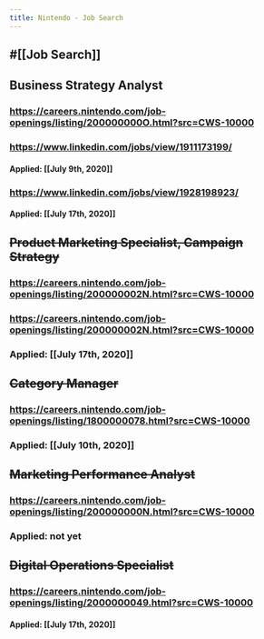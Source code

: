 ```yaml
---
title: Nintendo - Job Search
---
```


## #[[Job Search]]

## Business Strategy Analyst
### https://careers.nintendo.com/job-openings/listing/200000000O.html?src=CWS-10000

### https://www.linkedin.com/jobs/view/1911173199/
#### Applied: [[July 9th, 2020]]

### https://www.linkedin.com/jobs/view/1928198923/
#### Applied: [[July 17th, 2020]]

## ~~Product Marketing Specialist, Campaign Strategy~~
### https://careers.nintendo.com/job-openings/listing/200000002N.html?src=CWS-10000

### https://careers.nintendo.com/job-openings/listing/200000002N.html?src=CWS-10000

### Applied: [[July 17th, 2020]]

## ~~Category Manager~~
### https://careers.nintendo.com/job-openings/listing/1800000078.html?src=CWS-10000

### Applied: [[July 10th, 2020]]

## ~~Marketing Performance Analyst~~
### https://careers.nintendo.com/job-openings/listing/200000000N.html?src=CWS-10000

### Applied: not yet

## ~~Digital Operations Specialist~~
### https://careers.nintendo.com/job-openings/listing/2000000049.html?src=CWS-10000
#### Applied: [[July 17th, 2020]]
